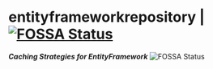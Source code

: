 # entityframeworkrepository | [![FOSSA Status](https://app.fossa.io/api/projects/git%2Bgithub.com%2Fvalerysntx%2Fentityframeworkrepository.svg?type=shield)](https://app.fossa.io/projects/git%2Bgithub.com%2Fvalerysntx%2Fentityframeworkrepository?ref=badge_shield)
***Caching Strategies for EntityFramework***
 ![FOSSA Status](https://app.fossa.io/api/projects/git%2Bgithub.com%2Fvalerysntx%2Fentityframeworkrepository.svg?type=large)
